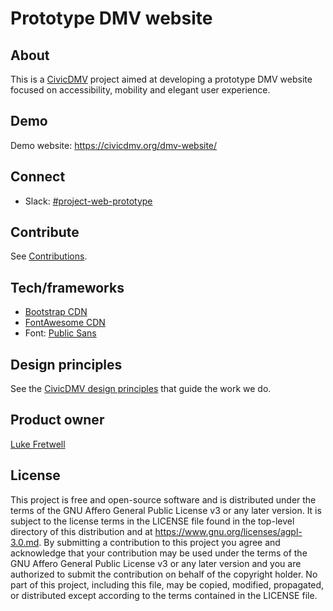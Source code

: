 # Prototype DMV website

## About

This is a [CivicDMV](https://civicdmv.org) project aimed at developing a prototype DMV website focused on accessibility, mobility and elegant user experience.

## Demo

Demo website: https://civicdmv.org/dmv-website/

## Connect

* Slack: [#project-web-prototype](https://civicdmv.slack.com/messages/CK0GRM8UQ/)

## Contribute

See [Contributions](https://github.com/civicdmv/dmv-website/blob/master/contributing.md).

## Tech/frameworks

* [Bootstrap CDN](https://www.bootstrapcdn.com/)
* [FontAwesome CDN](https://www.bootstrapcdn.com/fontawesome/)
* Font: [Public Sans](https://public-sans.digital.gov/)

## Design principles

See the [CivicDMV design principles](https://civicdmv-handbook.readthedocs.io/en/latest/principles/) that guide the work we do.

## Product owner

[Luke Fretwell](https://github.com/lukefretwell)

## License

This project is free and open-source software and is distributed under the terms of the GNU Affero General Public License v3 or any later version. It is subject to the license terms in the LICENSE file found in the top-level directory of this distribution and at https://www.gnu.org/licenses/agpl-3.0.md. By submitting a contribution to this project you agree and acknowledge that your contribution may be used under the terms of the GNU Affero General Public License v3 or any later version and you are authorized to submit the contribution on behalf of the copyright holder. No part of this project, including this file, may be copied, modified, propagated, or distributed except according to the terms contained in the LICENSE file.
